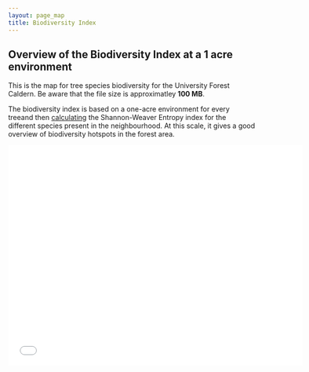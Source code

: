 ```yaml
---
layout: page_map
title: Biodiversity Index
---
```



Overview of the Biodiversity Index at a 1 acre environment
-----------------------------------------------------------

This is the map for tree species biodiversity for the
University Forest Caldern. Be aware that the file size is approximatley **100 MB**.

The biodiversity index is based on a one-acre environment for every treeand then
[calculating](https://github.com/goergen95/mof_caldern/blob/master/src/011_structure_values.R#L173)
the Shannon-Weaver Entropy index for the different species present in
the neighbourhood. At this scale, it gives a good overview of
biodiversity hotspots in the forest area.


<div class="map-container">
    <iframe class="map-iframe" src="../assets/maps/mapobjects/biodiv1acre.html" width="600" height="450" frameborder="0"
    ></iframe>
</div>

